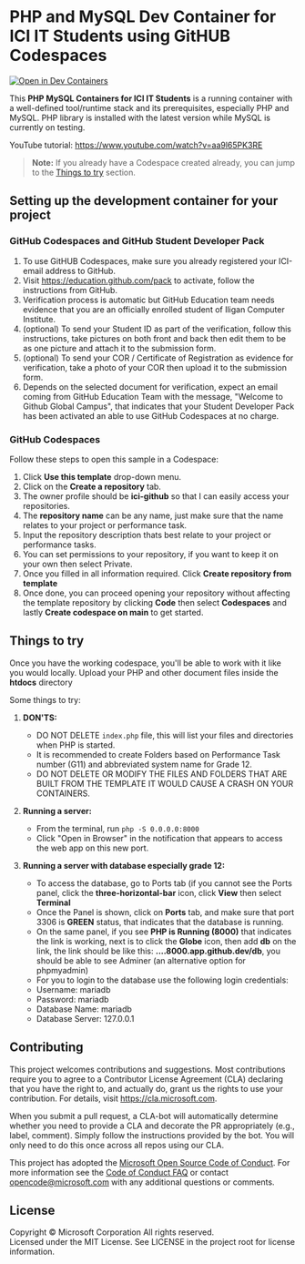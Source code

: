 # PHP and MySQL Dev Container for ICI IT Students using GitHUB Codespaces

[![Open in Dev Containers](https://img.shields.io/static/v1?label=Dev%20Containers&message=Open&color=blue&logo=visualstudiocode)](https://vscode.dev/redirect?url=vscode://ms-vscode-remote.remote-containers/cloneInVolume?url=https://github.com/microsoft/vscode-remote-try-php)

This **PHP MySQL Containers for ICI IT Students** is a running container with a well-defined tool/runtime stack and its prerequisites, especially PHP and MySQL. PHP library is installed with the latest version while MySQL is currently on testing.

YouTube tutorial: https://www.youtube.com/watch?v=aa9l65PK3RE

> **Note:** If you already have a Codespace created already, you can jump to the [Things to try](#things-to-try) section.

## Setting up the development container for your project
### GitHub Codespaces and GitHub Student Developer Pack
1. To use GitHUB Codespaces, make sure you already registered your ICI-email address to GitHub.
2. Visit https://education.github.com/pack to activate, follow the instructions from GitHub. 
3. Verification process is automatic but GitHub Education team needs evidence that you are an officially enrolled student of Iligan Computer Institute.
4. (optional) To send your Student ID as part of the verification, follow this instructions, take pictures on both front and back then edit them to be as one picture and attach it to the submission form.
5. (optional) To send your COR / Certificate of Registration as evidence for verification, take a photo of your COR then upload it to the submission form.
6. Depends on the selected document for verification, expect an email coming from GitHub Education Team with the message, "Welcome to Github Global Campus", that indicates that your Student Developer Pack has been activated an able to use GitHub Codespaces at no charge.

### GitHub Codespaces
Follow these steps to open this sample in a Codespace:
1. Click **Use this template** drop-down menu.
2. Click on the **Create a repository** tab.
3. The owner profile should be **ici-github** so that I can easily access your repositories.
4. The **repository name** can be any name, just make sure that the name relates to your project or performance task.
5. Input the repository description thats best relate to your project or performance tasks.
6. You can set permissions to your repository, if you want to keep it on your own then select Private.
7. Once you filled in all information required. Click **Create repository from template**
8. Once done, you can proceed opening your repository without affecting the template repository by clicking **Code** then select **Codespaces** and lastly **Create codespace on main** to get started.

## Things to try

Once you have the working codespace, you'll be able to work with it like you would locally.
Upload your PHP and other document files inside the **htdocs** directory

Some things to try:

1. **DON'TS:**
   - DO NOT DELETE `index.php` file, this will list your files and directories when PHP is started.
   - It is recommended to create Folders based on Performance Task number (G11) and abbreviated system name for Grade 12.
   - DO NOT DELETE OR MODIFY THE FILES AND FOLDERS THAT ARE BUILT FROM THE TEMPLATE IT WOULD CAUSE A CRASH ON YOUR CONTAINERS.

1. **Running a server:**
   - From the terminal, run `php -S 0.0.0.0:8000`
   - Click "Open in Browser" in the notification that appears to access the web app on this new port.
1. **Running a server with database especially grade 12:**
   - To access the database, go to Ports tab (if you cannot see the Ports panel, click the **three-horizontal-bar** icon, click **View** then select **Terminal**
   - Once the Panel is shown, click on **Ports** tab, and make sure that port 3306 is **GREEN** status, that indicates that the database is running.
   - On the same panel, if you see **PHP is Running (8000)** that indicates the link is working, next is to click the **Globe** icon, then add **db** on the link, the link should be like this: **....8000.app.github.dev/db**, you should be able to see Adminer (an alternative option for phpmyadmin)
   - For you to login to the database use the following login credentials:
   - Username: mariadb
   - Password: mariadb
   - Database Name: mariadb
   - Database Server: 127.0.0.1
     
## Contributing

This project welcomes contributions and suggestions. Most contributions require you to agree to a
Contributor License Agreement (CLA) declaring that you have the right to, and actually do, grant us
the rights to use your contribution. For details, visit https://cla.microsoft.com.

When you submit a pull request, a CLA-bot will automatically determine whether you need to provide
a CLA and decorate the PR appropriately (e.g., label, comment). Simply follow the instructions
provided by the bot. You will only need to do this once across all repos using our CLA.

This project has adopted the [Microsoft Open Source Code of Conduct](https://opensource.microsoft.com/codeofconduct/).
For more information see the [Code of Conduct FAQ](https://opensource.microsoft.com/codeofconduct/faq/) or
contact [opencode@microsoft.com](mailto:opencode@microsoft.com) with any additional questions or comments.

## License

Copyright © Microsoft Corporation All rights reserved.<br />
Licensed under the MIT License. See LICENSE in the project root for license information.
